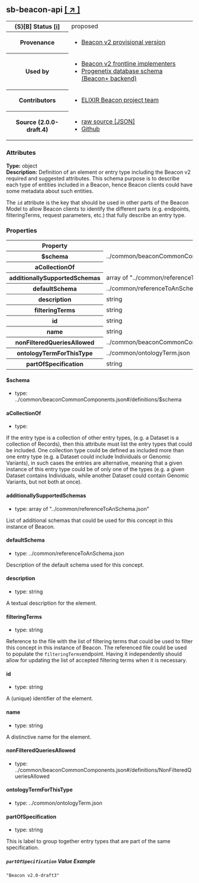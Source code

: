 
<div id="schema-header-title">
  <h2><span id="schema-header-title-project">sb-beacon-api</span>  <a href="https://github.com/ga4gh-schemablocks/sb-beacon-api" target="_BLANK">[ &nearr; ]</a></h2>
</div>

<table id="schema-header-table">
<tr>
<th>{S}[B] Status <a href="https://schemablocks.org/about/sb-status-levels.html">[i]</a></th>
<td><div id="schema-header-status">proposed</div></td>
</tr>
<tr><th>Provenance</th><td><ul>
<li><a href="https://github.com/ga4gh-beacon/">Beacon v2 provisional version</a></li>
</ul></td></tr>
<tr><th>Used by</th><td><ul>
<li><a href="https://ga4gh-approval-service-registry.ega-archive.org">Beacon v2 frontline implementers</a></li>
<li><a href="https://docs.progenetix.org/beaconplus/">Progenetix database schema (Beacon+ backend)</a></li>
</ul></td></tr>


<!--more-->
<tr><th>Contributors</th><td><ul>
<li><a href="https://beacon-project.io/categories/people.html">ELIXIR Beacon project team</a></li>
</ul></td></tr>
<tr><th>Source (2.0.0-draft.4)</th><td><ul>
<li><a href="current/entryTypeDefinition.json" target="_BLANK">raw source [JSON]</a></li>
<li><a href="https://github.com/ga4gh-schemablocks/sb-beacon-api/blob/master/schemas/framework/configuration/entryTypeDefinition.yaml" target="_BLANK">Github</a></li>
</ul></td></tr>
</table>

<div id="schema-attributes-title"><h3>Attributes</h3></div>

  
__Type:__ object  
__Description:__ Definition of an element or entry type including the Beacon v2 required and suggested attributes. This schema purpose is to  describe each type of entities included in a Beacon, hence Beacon clients could have some metadata about such entities.

The `id` attribute is the key that should be used in other parts of the Beacon Model to allow Beacon clients to identify the different parts (e.g. endpoints, filteringTerms, request parameters, etc.) that fully describe an entry type.
### Properties

<table id="schema-properties-table">
<tr><th>Property</th><th>Type</th></tr>
<tr><th>$schema</th><td>../common/beaconCommonComponents.json#/definitions/$schema</td></tr>
<tr><th>aCollectionOf</th><td></td></tr>
<tr><th>additionallySupportedSchemas</th><td>array of "../common/referenceToAnSchema.json"</td></tr>
<tr><th>defaultSchema</th><td>../common/referenceToAnSchema.json</td></tr>
<tr><th>description</th><td>string</td></tr>
<tr><th>filteringTerms</th><td>string</td></tr>
<tr><th>id</th><td>string</td></tr>
<tr><th>name</th><td>string</td></tr>
<tr><th>nonFilteredQueriesAllowed</th><td>../common/beaconCommonComponents.json#/definitions/NonFilteredQueriesAllowed</td></tr>
<tr><th>ontologyTermForThisType</th><td>../common/ontologyTerm.json</td></tr>
<tr><th>partOfSpecification</th><td>string</td></tr>
</table>


#### $schema

* type: ../common/beaconCommonComponents.json#/definitions/$schema




#### aCollectionOf

* type: 

If the entry type is a collection of other entry types, (e.g. a Dataset is a collection of Records), then this attribute must list the entry types that could be included. One collection type could be defined as included more than one entry type (e.g. a Dataset could include Individuals or Genomic Variants), in such cases the entries are alternative, meaning that a given instance of this entry type could be of only one of the types (e.g. a given Dataset contains Individuals, while another Dataset could contain Genomic Variants, but not both at once).


#### additionallySupportedSchemas

* type: array of "../common/referenceToAnSchema.json"

List of additional schemas that could be used for this concept in this instance of Beacon.


#### defaultSchema

* type: ../common/referenceToAnSchema.json

Description of the default schema used for this concept.


#### description

* type: string

A textual description for the element.


#### filteringTerms

* type: string

Reference to the file with the list of filtering terms that could be used to filter this concept in this instance of Beacon. The referenced file could be used to populate the `filteringTerms`endpoint. Having it independently should allow for updating the list of accepted filtering terms when it is necessary.


#### id

* type: string

A (unique) identifier of the element.


#### name

* type: string

A distinctive name for the element.


#### nonFilteredQueriesAllowed

* type: ../common/beaconCommonComponents.json#/definitions/NonFilteredQueriesAllowed




#### ontologyTermForThisType

* type: ../common/ontologyTerm.json




#### partOfSpecification

* type: string

This is label to group together entry types that are part of the same specification.

##### `partOfSpecification` Value Example  

```
"Beacon v2.0-draft3"
```

